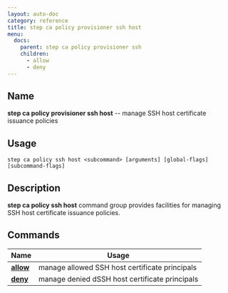 ```yaml
---
layout: auto-doc
category: reference
title: step ca policy provisioner ssh host
menu:
  docs:
    parent: step ca policy provisioner ssh
    children:
      - allow
      - deny
---
```


## Name
**step ca policy provisioner ssh host** -- manage SSH host certificate issuance policies

## Usage

```raw
step ca policy ssh host <subcommand> [arguments] [global-flags] [subcommand-flags]
```

## Description

**step ca policy ssh host** command group provides facilities for managing SSH host certificate issuance policies.

## Commands


| Name | Usage |
|---|---|
| **[allow](allow/)** | manage allowed SSH host certificate principals |
| **[deny](deny/)** | manage denied dSSH host certificate principals |


